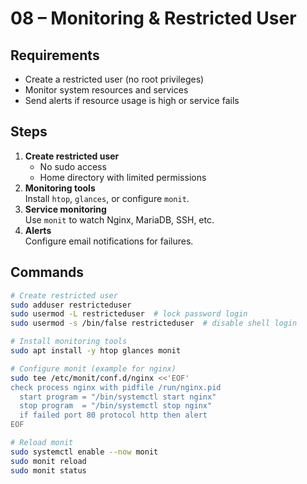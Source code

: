 # 08 – Monitoring & Restricted User

## Requirements
- Create a restricted user (no root privileges)
- Monitor system resources and services
- Send alerts if resource usage is high or service fails

## Steps
1. **Create restricted user**  
   - No sudo access  
   - Home directory with limited permissions  
2. **Monitoring tools**  
   Install `htop`, `glances`, or configure `monit`.  
3. **Service monitoring**  
   Use `monit` to watch Nginx, MariaDB, SSH, etc.  
4. **Alerts**  
   Configure email notifications for failures.  

## Commands
```bash
# Create restricted user
sudo adduser restricteduser
sudo usermod -L restricteduser  # lock password login
sudo usermod -s /bin/false restricteduser  # disable shell login

# Install monitoring tools
sudo apt install -y htop glances monit

# Configure monit (example for nginx)
sudo tee /etc/monit/conf.d/nginx <<'EOF'
check process nginx with pidfile /run/nginx.pid
  start program = "/bin/systemctl start nginx"
  stop program  = "/bin/systemctl stop nginx"
  if failed port 80 protocol http then alert
EOF

# Reload monit
sudo systemctl enable --now monit
sudo monit reload
sudo monit status
